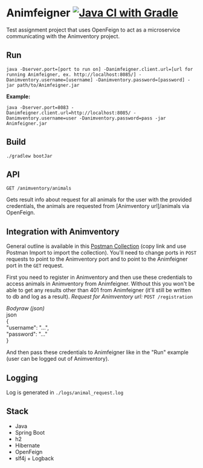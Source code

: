 # Animfeigner [![Java CI with Gradle](https://github.com/vikhani/Animfeigner/actions/workflows/gradle.yml/badge.svg?branch=master)](https://github.com/vikhani/Animfeigner/actions/workflows/gradle.yml)
Test assignment project that uses OpenFeign to act as a microservice communicating with the Animventory project.

## Run
`java -Dserver.port=[port to run on] -Danimfeigner.client.url=[url for running Animfeigner, ex. http://localhost:8085/] -Danimventory.username=[username] -Danimventory.password=[password] -jar path/to/Animfeigner.jar`

**Example:**

`java -Dserver.port=8083 -Danimfeigner.client.url=http://localhost:8085/ -Danimventory.username=user -Danimventory.password=pass -jar Animfeigner.jar`

## Build
`./gradlew bootJar`

## API
`GET /animventory/animals`

Gets result info about request for all animals for the user with the provided credentials, the animals are requested from [Animventory url]/animals via OpenFeign.

## Integration with Animventory
General outline is available in this [Postman Collection](https://www.getpostman.com/collections/b9c229bd07a0388b008b) (copy link and use Postman Import to import the collection). You'll need to change ports in `POST` requests to point to the Animventory port and to point to the Animfeigner port in the `GET` request.

First you need to register in Animventory and then use these credentials to access animals in Animventory from Animfeigner. Without this you won't be able to get any results other than 401 from Animfeigner (it'll still be written to db and log as a result).
*Request for Animventory url:*
`POST /registration`

*Bodyraw (json)*  
json  
{  
  "username": "...",  
  "password": "..."  
}

And then pass these credentials to Animfeigner like in the "Run" example (user can be logged out of Animventory).

## Logging
Log is generated in `./logs/animal_request.log`

## Stack
- Java
- Spring Boot
- h2
- Hibernate
- OpenFeign
- slf4j + Logback

